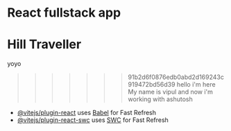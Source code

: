 
# React fullstack app
# Hill Traveller 

yoyo
>>>>>>> 91b2d6f0876edb0abd2d169243c919472bd56d39
hello i'm here My name is vipul and now i'm working with ashutosh
- [@vitejs/plugin-react](https://github.com/vitejs/vite-plugin-react/blob/main/packages/plugin-react/README.md) uses [Babel](https://babeljs.io/) for Fast Refresh
- [@vitejs/plugin-react-swc](https://github.com/vitejs/vite-plugin-react-swc) uses [SWC](https://swc.rs/) for Fast Refresh
